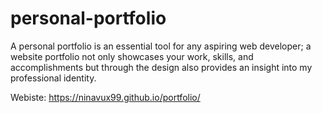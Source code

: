 # personal-portfolio
 A personal portfolio is an essential tool for any aspiring web developer; a website portfolio not only showcases your work, skills, and accomplishments but through the design also provides an insight into my professional identity.

 Webiste: https://ninavux99.github.io/portfolio/
